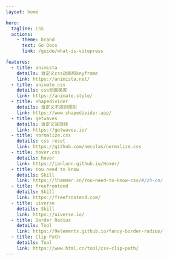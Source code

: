 ```yaml
---
layout: home

hero:
  tagline: CSS
  actions:
    - theme: brand
      text: Go Docs
      link: /guide/what-is-vitepress

features:
  - title: animista
    details: 自定义css动画和keyframe
    link: https://animista.net/
  - title: animate.css
    details: css动画类库
    link: https://animate.style/
  - title: shapedivider
    details: 自定义不规则图形
    link: https://www.shapedivider.app/
  - title: getwaves
    details: 自定义波浪线
    link: https://getwaves.io/
  - title: normalize.css
    details: css reset
    link: https://github.com/necolas/normalize.css
  - title: hover.css
    details: hover
    link: https://ianlunn.github.io/Hover/
  - title: You need to know
    details: Skill
    link: https://lhammer.cn/You-need-to-know-css/#/zh-cn/
  - title: freefrontend
    details: Skill
    link: https://freefrontend.com/
  - title: uiverse
    details: Skill
    link: https://uiverse.io/
  - title: Border Radius
    details: Tool
    link: https://9elements.github.io/fancy-border-radius/
  - title: Clip Path
    details: Tool
    link: https://www.html.cn/tool/css-clip-path/
---
```

